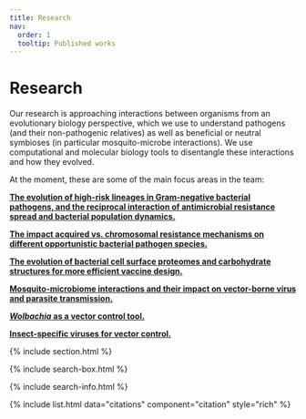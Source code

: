 ```yaml
---
title: Research
nav:
  order: 1
  tooltip: Published works
---
```


# <i class="fas fa-microscope"></i>Research

Our research is approaching interactions between organisms from an evolutionary biology perspective, which we use to understand pathogens (and their non-pathogenic relatives) as well as beneficial or neutral symbioses (in particular mosquito-microbe interactions). We use computational and molecular biology tools to disentangle these interactions and how they evolved. 

At the moment, these are some of the main focus areas in the team:

**[The evolution of high-risk lineages in Gram-negative bacterial pathogens, and the reciprocal interaction of antimicrobial resistance spread and bacterial population dynamics.](AMR_website.md)**

**[The impact acquired vs. chromosomal resistance mechanisms on different opportunistic bacterial pathogen species.](intrinsic_website.md)**

**[The evolution of bacterial cell surface proteomes and carbohydrate structures for more efficient vaccine design.](OM_website.md)**

**[Mosquito-microbiome interactions and their impact on vector-borne virus and parasite transmission.](microbiome_website.md)**

**[_Wolbachia_ as a vector control tool.](Wolbachia_website.md)**

**[Insect-specific viruses for vector control.](ISV_website.md)**

{% include section.html %}

{% include search-box.html %}

{% include search-info.html %}

{% include list.html data="citations" component="citation" style="rich" %}
